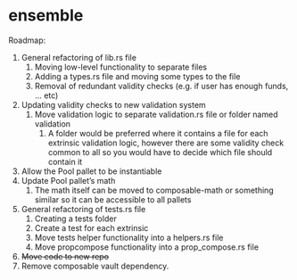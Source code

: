 # ensemble
Roadmap:

1. General refactoring of lib.rs file
    1. Moving low-level functionality to separate files
    2. Adding a types.rs file and moving some types to the file
    3. Removal of redundant validity checks (e.g. if user has enough funds, … etc)
2. Updating validity checks to new validation system
    1. Move validation logic to separate validation.rs file or folder named validation
        1. A folder would be preferred where it contains a file for each extrinsic validation logic, however there are some validity check common to all so you would have to decide which file should contain it
3. Allow the Pool pallet to be instantiable
4. Update Pool pallet’s math
    1. The math itself can be moved to composable-math or something similar so it can be accessible to all pallets
5. General refactoring of tests.rs file
    1. Creating a tests folder
    2. Create a test for each extrinsic
    3. Move tests helper functionality into a helpers.rs file
    4. Move propcompose functionality into a prop_compose.rs file
6. ~~Move code to new repo~~
7. Remove composable vault dependency.
